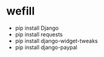 # wefill

- pip install Django
- pip install requests
- pip install django-widget-tweaks
- pip install django-paypal